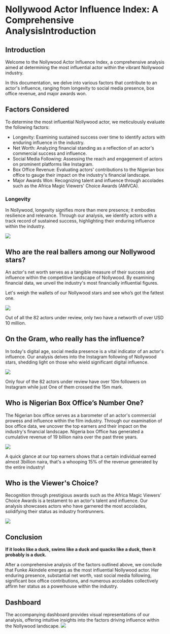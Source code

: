 # Nollywood Actor Influence Index: A Comprehensive AnalysisIntroduction

## Introduction
Welcome to the Nollywood Actor Influence Index, a comprehensive analysis aimed at determining the most influential actor within the vibrant Nollywood industry. 

In this documentation, we delve into various factors that contribute to an actor's influence, ranging from longevity to social media presence, box office revenue, and major awards won.

## Factors Considered
To determine the most influential Nollywood actor, we meticulously evaluate the following factors:
- Longevity: Examining sustained success over time to identify actors with enduring influence in the industry.
- Net Worth: Analyzing financial standing as a reflection of an actor's commercial success and influence.
- Social Media Following: Assessing the reach and engagement of actors on prominent platforms like Instagram.
- Box Office Revenue: Evaluating actors' contributions to the Nigerian box office to gauge their impact on the industry's financial landscape.
- Major Awards Won: Recognizing talent and influence through accolades such as the Africa Magic Viewers' Choice Awards (AMVCA).
  

### Longevity

In Nollywood, longevity signifies more than mere presence; it embodies resilience and relevance. Through our analysis, we identify actors with a track record of sustained success, highlighting their enduring influence within the industry.

![](https://github.com/saintgokex/Nollywood-Most-Influential-/blob/5f61c3a059367e38163c261c973572bd83698834/Screenshot%202024-05-02%20013938.png)

## Who are the real ballers among our Nollywood stars?

An actor's net worth serves as a tangible measure of their success and influence within the competitive landscape of Nollywood. By examining financial data, we unveil the industry's most financially influential figures.

Let's weigh the wallets of our Nollywood stars and see who’s got the fattest one.

![](https://github.com/saintgokex/Nollywood-Most-Influential-/blob/5f61c3a059367e38163c261c973572bd83698834/Screenshot%202024-05-02%20014313.png)

Out of all the 82 actors under review, only two have a networth of over USD 10 million.

## On the Gram, who really has the influence?

In today's digital age, social media presence is a vital indicator of an actor's influence. Our analysis delves into the Instagram following of Nollywood stars, shedding light on those who wield significant digital influence.

![](https://github.com/saintgokex/Nollywood-Most-Influential-/blob/d5ffa0b85d8e3d1c1e8ad5b38bcdfb46c0e117a2/Screenshot_20240430-015559.png)

Only four of the 82 actors under review have over 10m followers on Instagram while just One of them crossed the 15m mark.


## Who is Nigerian Box Office’s Number One? 

The Nigerian box office serves as a barometer of an actor's commercial prowess and influence within the film industry. Through our examination of box office data, we uncover the top earners and their impact on the industry's financial landscape. Nigeria box Office has generated a cumulative revenue of 19 billion naira over the past three years.

![](https://github.com/saintgokex/Nollywood-Most-Influential-/blob/5f61c3a059367e38163c261c973572bd83698834/Screenshot%202024-05-02%20014313.png)

A quick glance at our top earners shows that a certain individual earned almost 3billion naira, that's a whooping 15% of the  revenue generated by the entire industry! 

## Who is the Viewer's Choice? 

Recognition through prestigious awards such as the Africa Magic Viewers' Choice Awards is a testament to an actor's talent and influence. Our analysis showcases actors who have garnered the most accolades, solidifying their status as industry frontrunners.

![](https://github.com/saintgokex/Nollywood-Most-Influential-/blob/d5ffa0b85d8e3d1c1e8ad5b38bcdfb46c0e117a2/Screenshot_20240430-015637.png)

## Conclusion
**If it looks like a duck, swims like a duck and quacks like a duck, then it probably is a duck.**

After a comprehensive analysis of the factors outlined above, we conclude that Funke Akindele emerges as the most influential Nollywood actor. Her enduring presence, substantial net worth, vast social media following, significant box office contributions, and numerous accolades collectively affirm her status as a powerhouse within the industry.

## Dashboard
The accompanying dashboard provides visual representations of our analysis, offering intuitive insights into the factors driving influence within the Nollywood landscape.
![](https://github.com/saintgokex/Nollywood-Most-Influential-/blob/5f61c3a059367e38163c261c973572bd83698834/Nollywood's%20Most%20Influential.jpg)

